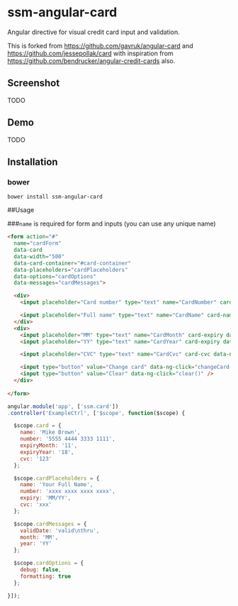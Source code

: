 ssm-angular-card
============

Angular directive for visual credit card input and validation.

This is forked from https://github.com/gavruk/angular-card and https://github.com/jessepollak/card with inspiration from https://github.com/bendrucker/angular-credit-cards also.

## Screenshot

TODO

## Demo

TODO

## Installation

### bower
`bower install ssm-angular-card`

##Usage

###`name` is required for form and inputs (you can use any unique name)

```html
<form action="#"
  name="cardForm"
  data-card
  data-width="500"
  data-card-container="#card-container"
  data-placeholders="cardPlaceholders"
  data-options="cardOptions"
  data-messages="cardMessages">

  <div>
    <input placeholder="Card number" type="text" name="CardNumber" card-number data-ng-model="card.number" />

    <input placeholder="Full name" type="text" name="CardName" card-name data-ng-model="card.name" />
  </div>
  <div>
    <input placeholder="MM" type="text" name="CardMonth" card-expiry data-ng-model="card.month" />/
    <input placeholder="YY" type="text" name="CardYear" card-expiry data-ng-model="card.year" />

    <input placeholder="CVC" type="text" name="CardCvc" card-cvc data-ng-model="card.cvc" />

    <input type="button" value="Change card" data-ng-click="changeCard()" />
    <input type="button" value="Clear" data-ng-click="clear()" />
  </div>
  
</form>
```

```js
angular.module('app', ['ssm.card'])
.controller('ExampleCtrl', ['$scope', function($scope) {

  $scope.card = {
    name: 'Mike Brown',
    number: '5555 4444 3333 1111',
    expiryMonth: '11',
    expiryYear: '18',
    cvc: '123'
  };

  $scope.cardPlaceholders = {
    name: 'Your Full Name',
    number: 'xxxx xxxx xxxx xxxx',
    expiry: 'MM/YY',
    cvc: 'xxx'
  };

  $scope.cardMessages = {
    validDate: 'valid\nthru',
    month: 'MM',
    year: 'YY'
  };

  $scope.cardOptions = {
    debug: false,
    formatting: true
  };

}]);
```
